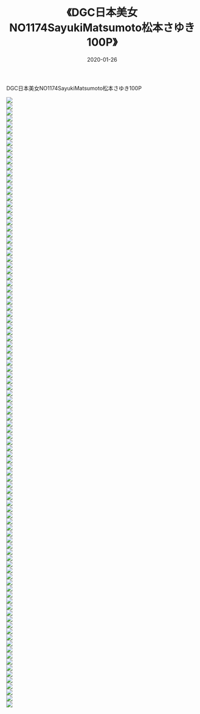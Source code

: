 ﻿---
layout: post
title:  《DGC日本美女NO1174SayukiMatsumoto松本さゆき100P》
date:   2020-01-26
img: http://img.660000.xyz/Sharelink/性感/2020/DGC日本美女NO1174SayukiMatsumoto松本さゆき100P/000.jpg
categories: [美女, 清纯, 唯美]
---

DGC日本美女NO1174SayukiMatsumoto松本さゆき100P

  ![](http://img.660000.xyz/Sharelink/性感/2020/DGC日本美女NO1174SayukiMatsumoto松本さゆき100P/001.jpg) <br> ![](http://img.660000.xyz/Sharelink/性感/2020/DGC日本美女NO1174SayukiMatsumoto松本さゆき100P/002.jpg) <br> ![](http://img.660000.xyz/Sharelink/性感/2020/DGC日本美女NO1174SayukiMatsumoto松本さゆき100P/003.jpg) <br> ![](http://img.660000.xyz/Sharelink/性感/2020/DGC日本美女NO1174SayukiMatsumoto松本さゆき100P/004.jpg) <br> ![](http://img.660000.xyz/Sharelink/性感/2020/DGC日本美女NO1174SayukiMatsumoto松本さゆき100P/005.jpg) <br> ![](http://img.660000.xyz/Sharelink/性感/2020/DGC日本美女NO1174SayukiMatsumoto松本さゆき100P/006.jpg) <br> ![](http://img.660000.xyz/Sharelink/性感/2020/DGC日本美女NO1174SayukiMatsumoto松本さゆき100P/007.jpg) <br> ![](http://img.660000.xyz/Sharelink/性感/2020/DGC日本美女NO1174SayukiMatsumoto松本さゆき100P/008.jpg) <br> ![](http://img.660000.xyz/Sharelink/性感/2020/DGC日本美女NO1174SayukiMatsumoto松本さゆき100P/009.jpg) <br> ![](http://img.660000.xyz/Sharelink/性感/2020/DGC日本美女NO1174SayukiMatsumoto松本さゆき100P/010.jpg) <br> ![](http://img.660000.xyz/Sharelink/性感/2020/DGC日本美女NO1174SayukiMatsumoto松本さゆき100P/011.jpg) <br> ![](http://img.660000.xyz/Sharelink/性感/2020/DGC日本美女NO1174SayukiMatsumoto松本さゆき100P/012.jpg) <br> ![](http://img.660000.xyz/Sharelink/性感/2020/DGC日本美女NO1174SayukiMatsumoto松本さゆき100P/013.jpg) <br> ![](http://img.660000.xyz/Sharelink/性感/2020/DGC日本美女NO1174SayukiMatsumoto松本さゆき100P/014.jpg) <br> ![](http://img.660000.xyz/Sharelink/性感/2020/DGC日本美女NO1174SayukiMatsumoto松本さゆき100P/015.jpg) <br> ![](http://img.660000.xyz/Sharelink/性感/2020/DGC日本美女NO1174SayukiMatsumoto松本さゆき100P/016.jpg) <br> ![](http://img.660000.xyz/Sharelink/性感/2020/DGC日本美女NO1174SayukiMatsumoto松本さゆき100P/017.jpg) <br> ![](http://img.660000.xyz/Sharelink/性感/2020/DGC日本美女NO1174SayukiMatsumoto松本さゆき100P/018.jpg) <br> ![](http://img.660000.xyz/Sharelink/性感/2020/DGC日本美女NO1174SayukiMatsumoto松本さゆき100P/019.jpg) <br> ![](http://img.660000.xyz/Sharelink/性感/2020/DGC日本美女NO1174SayukiMatsumoto松本さゆき100P/020.jpg) <br> ![](http://img.660000.xyz/Sharelink/性感/2020/DGC日本美女NO1174SayukiMatsumoto松本さゆき100P/021.jpg) <br> ![](http://img.660000.xyz/Sharelink/性感/2020/DGC日本美女NO1174SayukiMatsumoto松本さゆき100P/022.jpg) <br> ![](http://img.660000.xyz/Sharelink/性感/2020/DGC日本美女NO1174SayukiMatsumoto松本さゆき100P/023.jpg) <br> ![](http://img.660000.xyz/Sharelink/性感/2020/DGC日本美女NO1174SayukiMatsumoto松本さゆき100P/024.jpg) <br> ![](http://img.660000.xyz/Sharelink/性感/2020/DGC日本美女NO1174SayukiMatsumoto松本さゆき100P/025.jpg) <br> ![](http://img.660000.xyz/Sharelink/性感/2020/DGC日本美女NO1174SayukiMatsumoto松本さゆき100P/026.jpg) <br> ![](http://img.660000.xyz/Sharelink/性感/2020/DGC日本美女NO1174SayukiMatsumoto松本さゆき100P/027.jpg) <br> ![](http://img.660000.xyz/Sharelink/性感/2020/DGC日本美女NO1174SayukiMatsumoto松本さゆき100P/028.jpg) <br> ![](http://img.660000.xyz/Sharelink/性感/2020/DGC日本美女NO1174SayukiMatsumoto松本さゆき100P/029.jpg) <br> ![](http://img.660000.xyz/Sharelink/性感/2020/DGC日本美女NO1174SayukiMatsumoto松本さゆき100P/030.jpg) <br> ![](http://img.660000.xyz/Sharelink/性感/2020/DGC日本美女NO1174SayukiMatsumoto松本さゆき100P/031.jpg) <br> ![](http://img.660000.xyz/Sharelink/性感/2020/DGC日本美女NO1174SayukiMatsumoto松本さゆき100P/032.jpg) <br> ![](http://img.660000.xyz/Sharelink/性感/2020/DGC日本美女NO1174SayukiMatsumoto松本さゆき100P/033.jpg) <br> ![](http://img.660000.xyz/Sharelink/性感/2020/DGC日本美女NO1174SayukiMatsumoto松本さゆき100P/034.jpg) <br> ![](http://img.660000.xyz/Sharelink/性感/2020/DGC日本美女NO1174SayukiMatsumoto松本さゆき100P/035.jpg) <br> ![](http://img.660000.xyz/Sharelink/性感/2020/DGC日本美女NO1174SayukiMatsumoto松本さゆき100P/036.jpg) <br> ![](http://img.660000.xyz/Sharelink/性感/2020/DGC日本美女NO1174SayukiMatsumoto松本さゆき100P/037.jpg) <br> ![](http://img.660000.xyz/Sharelink/性感/2020/DGC日本美女NO1174SayukiMatsumoto松本さゆき100P/038.jpg) <br> ![](http://img.660000.xyz/Sharelink/性感/2020/DGC日本美女NO1174SayukiMatsumoto松本さゆき100P/039.jpg) <br> ![](http://img.660000.xyz/Sharelink/性感/2020/DGC日本美女NO1174SayukiMatsumoto松本さゆき100P/040.jpg) <br> ![](http://img.660000.xyz/Sharelink/性感/2020/DGC日本美女NO1174SayukiMatsumoto松本さゆき100P/041.jpg) <br> ![](http://img.660000.xyz/Sharelink/性感/2020/DGC日本美女NO1174SayukiMatsumoto松本さゆき100P/042.jpg) <br> ![](http://img.660000.xyz/Sharelink/性感/2020/DGC日本美女NO1174SayukiMatsumoto松本さゆき100P/043.jpg) <br> ![](http://img.660000.xyz/Sharelink/性感/2020/DGC日本美女NO1174SayukiMatsumoto松本さゆき100P/044.jpg) <br> ![](http://img.660000.xyz/Sharelink/性感/2020/DGC日本美女NO1174SayukiMatsumoto松本さゆき100P/045.jpg) <br> ![](http://img.660000.xyz/Sharelink/性感/2020/DGC日本美女NO1174SayukiMatsumoto松本さゆき100P/046.jpg) <br> ![](http://img.660000.xyz/Sharelink/性感/2020/DGC日本美女NO1174SayukiMatsumoto松本さゆき100P/047.jpg) <br> ![](http://img.660000.xyz/Sharelink/性感/2020/DGC日本美女NO1174SayukiMatsumoto松本さゆき100P/048.jpg) <br> ![](http://img.660000.xyz/Sharelink/性感/2020/DGC日本美女NO1174SayukiMatsumoto松本さゆき100P/049.jpg) <br> ![](http://img.660000.xyz/Sharelink/性感/2020/DGC日本美女NO1174SayukiMatsumoto松本さゆき100P/050.jpg) <br> ![](http://img.660000.xyz/Sharelink/性感/2020/DGC日本美女NO1174SayukiMatsumoto松本さゆき100P/051.jpg) <br> ![](http://img.660000.xyz/Sharelink/性感/2020/DGC日本美女NO1174SayukiMatsumoto松本さゆき100P/052.jpg) <br> ![](http://img.660000.xyz/Sharelink/性感/2020/DGC日本美女NO1174SayukiMatsumoto松本さゆき100P/053.jpg) <br> ![](http://img.660000.xyz/Sharelink/性感/2020/DGC日本美女NO1174SayukiMatsumoto松本さゆき100P/054.jpg) <br> ![](http://img.660000.xyz/Sharelink/性感/2020/DGC日本美女NO1174SayukiMatsumoto松本さゆき100P/055.jpg) <br> ![](http://img.660000.xyz/Sharelink/性感/2020/DGC日本美女NO1174SayukiMatsumoto松本さゆき100P/056.jpg) <br> ![](http://img.660000.xyz/Sharelink/性感/2020/DGC日本美女NO1174SayukiMatsumoto松本さゆき100P/057.jpg) <br> ![](http://img.660000.xyz/Sharelink/性感/2020/DGC日本美女NO1174SayukiMatsumoto松本さゆき100P/058.jpg) <br> ![](http://img.660000.xyz/Sharelink/性感/2020/DGC日本美女NO1174SayukiMatsumoto松本さゆき100P/059.jpg) <br> ![](http://img.660000.xyz/Sharelink/性感/2020/DGC日本美女NO1174SayukiMatsumoto松本さゆき100P/060.jpg) <br> ![](http://img.660000.xyz/Sharelink/性感/2020/DGC日本美女NO1174SayukiMatsumoto松本さゆき100P/061.jpg) <br> ![](http://img.660000.xyz/Sharelink/性感/2020/DGC日本美女NO1174SayukiMatsumoto松本さゆき100P/062.jpg) <br> ![](http://img.660000.xyz/Sharelink/性感/2020/DGC日本美女NO1174SayukiMatsumoto松本さゆき100P/063.jpg) <br> ![](http://img.660000.xyz/Sharelink/性感/2020/DGC日本美女NO1174SayukiMatsumoto松本さゆき100P/064.jpg) <br> ![](http://img.660000.xyz/Sharelink/性感/2020/DGC日本美女NO1174SayukiMatsumoto松本さゆき100P/065.jpg) <br> ![](http://img.660000.xyz/Sharelink/性感/2020/DGC日本美女NO1174SayukiMatsumoto松本さゆき100P/066.jpg) <br> ![](http://img.660000.xyz/Sharelink/性感/2020/DGC日本美女NO1174SayukiMatsumoto松本さゆき100P/067.jpg) <br> ![](http://img.660000.xyz/Sharelink/性感/2020/DGC日本美女NO1174SayukiMatsumoto松本さゆき100P/068.jpg) <br> ![](http://img.660000.xyz/Sharelink/性感/2020/DGC日本美女NO1174SayukiMatsumoto松本さゆき100P/069.jpg) <br> ![](http://img.660000.xyz/Sharelink/性感/2020/DGC日本美女NO1174SayukiMatsumoto松本さゆき100P/070.jpg) <br> ![](http://img.660000.xyz/Sharelink/性感/2020/DGC日本美女NO1174SayukiMatsumoto松本さゆき100P/071.jpg) <br> ![](http://img.660000.xyz/Sharelink/性感/2020/DGC日本美女NO1174SayukiMatsumoto松本さゆき100P/072.jpg) <br> ![](http://img.660000.xyz/Sharelink/性感/2020/DGC日本美女NO1174SayukiMatsumoto松本さゆき100P/073.jpg) <br> ![](http://img.660000.xyz/Sharelink/性感/2020/DGC日本美女NO1174SayukiMatsumoto松本さゆき100P/074.jpg) <br> ![](http://img.660000.xyz/Sharelink/性感/2020/DGC日本美女NO1174SayukiMatsumoto松本さゆき100P/075.jpg) <br> ![](http://img.660000.xyz/Sharelink/性感/2020/DGC日本美女NO1174SayukiMatsumoto松本さゆき100P/076.jpg) <br> ![](http://img.660000.xyz/Sharelink/性感/2020/DGC日本美女NO1174SayukiMatsumoto松本さゆき100P/077.jpg) <br> ![](http://img.660000.xyz/Sharelink/性感/2020/DGC日本美女NO1174SayukiMatsumoto松本さゆき100P/078.jpg) <br> ![](http://img.660000.xyz/Sharelink/性感/2020/DGC日本美女NO1174SayukiMatsumoto松本さゆき100P/079.jpg) <br> ![](http://img.660000.xyz/Sharelink/性感/2020/DGC日本美女NO1174SayukiMatsumoto松本さゆき100P/080.jpg) <br> ![](http://img.660000.xyz/Sharelink/性感/2020/DGC日本美女NO1174SayukiMatsumoto松本さゆき100P/081.jpg) <br> ![](http://img.660000.xyz/Sharelink/性感/2020/DGC日本美女NO1174SayukiMatsumoto松本さゆき100P/082.jpg) <br> ![](http://img.660000.xyz/Sharelink/性感/2020/DGC日本美女NO1174SayukiMatsumoto松本さゆき100P/083.jpg) <br> ![](http://img.660000.xyz/Sharelink/性感/2020/DGC日本美女NO1174SayukiMatsumoto松本さゆき100P/084.jpg) <br> ![](http://img.660000.xyz/Sharelink/性感/2020/DGC日本美女NO1174SayukiMatsumoto松本さゆき100P/085.jpg) <br> ![](http://img.660000.xyz/Sharelink/性感/2020/DGC日本美女NO1174SayukiMatsumoto松本さゆき100P/086.jpg) <br> ![](http://img.660000.xyz/Sharelink/性感/2020/DGC日本美女NO1174SayukiMatsumoto松本さゆき100P/087.jpg) <br> ![](http://img.660000.xyz/Sharelink/性感/2020/DGC日本美女NO1174SayukiMatsumoto松本さゆき100P/088.jpg) <br> ![](http://img.660000.xyz/Sharelink/性感/2020/DGC日本美女NO1174SayukiMatsumoto松本さゆき100P/089.jpg) <br> ![](http://img.660000.xyz/Sharelink/性感/2020/DGC日本美女NO1174SayukiMatsumoto松本さゆき100P/090.jpg) <br> ![](http://img.660000.xyz/Sharelink/性感/2020/DGC日本美女NO1174SayukiMatsumoto松本さゆき100P/091.jpg) <br> ![](http://img.660000.xyz/Sharelink/性感/2020/DGC日本美女NO1174SayukiMatsumoto松本さゆき100P/092.jpg) <br> ![](http://img.660000.xyz/Sharelink/性感/2020/DGC日本美女NO1174SayukiMatsumoto松本さゆき100P/093.jpg) <br> ![](http://img.660000.xyz/Sharelink/性感/2020/DGC日本美女NO1174SayukiMatsumoto松本さゆき100P/094.jpg) <br> ![](http://img.660000.xyz/Sharelink/性感/2020/DGC日本美女NO1174SayukiMatsumoto松本さゆき100P/095.jpg) <br> ![](http://img.660000.xyz/Sharelink/性感/2020/DGC日本美女NO1174SayukiMatsumoto松本さゆき100P/096.jpg) <br> ![](http://img.660000.xyz/Sharelink/性感/2020/DGC日本美女NO1174SayukiMatsumoto松本さゆき100P/097.jpg) <br> ![](http://img.660000.xyz/Sharelink/性感/2020/DGC日本美女NO1174SayukiMatsumoto松本さゆき100P/098.jpg) <br> ![](http://img.660000.xyz/Sharelink/性感/2020/DGC日本美女NO1174SayukiMatsumoto松本さゆき100P/099.jpg) <br> ![](http://img.660000.xyz/Sharelink/性感/2020/DGC日本美女NO1174SayukiMatsumoto松本さゆき100P/100.jpg) <br>